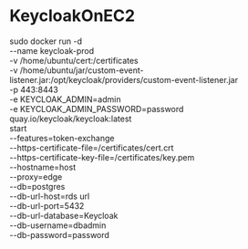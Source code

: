 # KeycloakOnEC2

sudo docker run -d \
  --name keycloak-prod \
  -v /home/ubuntu/cert:/certificates \
  -v /home/ubuntu/jar/custom-event-listener.jar:/opt/keycloak/providers/custom-event-listener.jar \
  -p 443:8443 \
  -e KEYCLOAK_ADMIN=admin \
  -e KEYCLOAK_ADMIN_PASSWORD=password \
  quay.io/keycloak/keycloak:latest \
  start \
  --features=token-exchange \
  --https-certificate-file=/certificates/cert.crt \
  --https-certificate-key-file=/certificates/key.pem \
  --hostname=host \
  --proxy=edge \
  --db=postgres \
  --db-url-host=rds url\
  --db-url-port=5432 \
  --db-url-database=Keycloak \
  --db-username=dbadmin \
  --db-password=password
